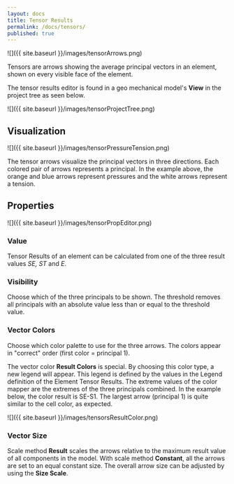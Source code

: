 ```yaml
---
layout: docs
title: Tensor Results
permalink: /docs/tensors/
published: true
---
```


![]({{ site.baseurl }}/images/tensorArrows.png)

Tensors are arrows showing the average principal vectors in an element, shown on every visible face of the element.

The tensor results editor is found in a geo mechanical model's **View** in the project tree as seen below.

![]({{ site.baseurl }}/images/tensorProjectTree.png)

## Visualization

![]({{ site.baseurl }}/images/tensorPressureTension.png)

The tensor arrows visualize the principal vectors in three directions. Each colored pair of arrows represents a principal.
In the example above, the orange and blue arrows represent pressures and the white arrows represent a tension. 

## Properties

![]({{ site.baseurl }}/images/tensorPropEditor.png)

### Value
Tensor Results of an element can be calculated from one of the three result values *SE, ST* and *E*.

### Visibility
Choose which of the three principals to be shown. The threshold removes all principals with an absolute value less than or equal to the threshold value.

### Vector Colors
Choose which color palette to use for the three arrows. The colors appear in "correct" order (first color = principal 1). 

The vector color **Result Colors** is special. By choosing this color type, a new legend will appear. This legend is defined by the values in the Legend definition of the Element Tensor Results. The extreme values of the color mapper are the extremes of the three principals combined. In the example below, the color result is SE-S1. The largest arrow (principal 1) is quite similar to the cell color, as expected.

![]({{ site.baseurl }}/images/tensorsResultColor.png)

### Vector Size
Scale method **Result** scales the arrows relative to the maximum result value of all components in the model. With scale method **Constant**, all the arrows are set to an equal constant size. The overall arrow size can be adjusted by using the **Size Scale**.

